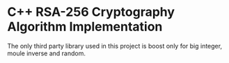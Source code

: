 # C++ RSA-256 Cryptography Algorithm Implementation

The only third party library used in this project is boost only for big integer, moule inverse and random.
